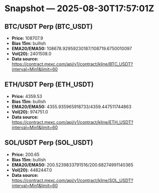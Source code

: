 # Snapshot — 2025-08-30T17:57:01Z

## BTC/USDT Perp (BTC_USDT)
- **Price:** 108707.9
- **Bias 15m:** bullish
- **EMA20/EMA50:** 108678.92959230187/108719.6750010097
- **Vol(20):** 2401508.0
- **Data source:** https://contract.mexc.com/api/v1/contract/kline/BTC_USDT?interval=Min1&limit=60

## ETH/USDT Perp (ETH_USDT)
- **Price:** 4359.53
- **Bias 15m:** bullish
- **EMA20/EMA50:** 4355.935965918733/4359.447511744863
- **Vol(20):** 974751.0
- **Data source:** https://contract.mexc.com/api/v1/contract/kline/ETH_USDT?interval=Min1&limit=60

## SOL/USDT Perp (SOL_USDT)
- **Price:** 200.65
- **Bias 15m:** bullish
- **EMA20/EMA50:** 200.5239833791516/200.68274991140365
- **Vol(20):** 4482447.0
- **Data source:** https://contract.mexc.com/api/v1/contract/kline/SOL_USDT?interval=Min1&limit=60
